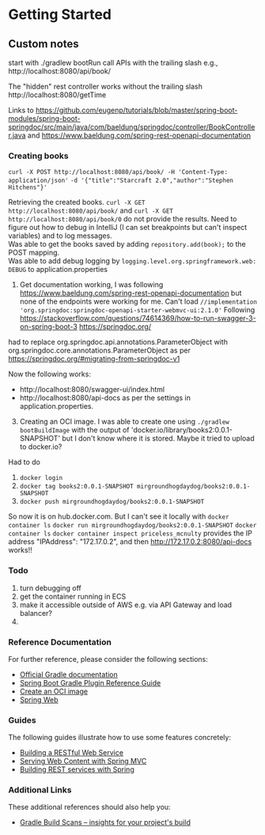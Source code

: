 # Getting Started

## Custom notes
start with ./gradlew bootRun
call APIs with the trailing slash e.g., http://localhost:8080/api/book/

The "hidden" rest controller works without the trailing slash
http://localhost:8080/getTime

Links to
https://github.com/eugenp/tutorials/blob/master/spring-boot-modules/spring-boot-springdoc/src/main/java/com/baeldung/springdoc/controller/BookController.java
and https://www.baeldung.com/spring-rest-openapi-documentation

### Creating books
`curl -X POST http://localhost:8080/api/book/ -H 'Content-Type: application/json'`
`-d '{"title":"Starcraft 2.0","author":"Stephen Hitchens"}'`

Retrieving the created books.
`curl -X GET http://localhost:8080/api/book/` and
`curl -X GET http://localhost:8080/api/book/0` do not provide the results.
Need to figure out how to debug in IntelliJ
(I can set breakpoints but can't inspect variables)
and to log messages.  
Was able to get the books saved by adding `repository.add(book);` to the POST mapping.  
Was able to add debug logging by `logging.level.org.springframework.web: DEBUG` to application.properties
1. Get documentation working, I was following
   https://www.baeldung.com/spring-rest-openapi-documentation but none of the endpoints were working for me.
   Can't load `//implementation 'org.springdoc:springdoc-openapi-starter-webmvc-ui:2.1.0'`
   Following https://stackoverflow.com/questions/74614369/how-to-run-swagger-3-on-spring-boot-3
   https://springdoc.org/

had to replace org.springdoc.api.annotations.ParameterObject
with
org.springdoc.core.annotations.ParameterObject
as per https://springdoc.org/#migrating-from-springdoc-v1

Now the following works:
* http://localhost:8080/swagger-ui/index.html
* http://localhost:8080/api-docs
  as per the settings in application.properties.


3. Creating an OCI image. I was able to create one using `./gradlew bootBuildImage` with the output of 
'docker.io/library/books2:0.0.1-SNAPSHOT' but I don't know where it is stored. Maybe it tried to upload to docker.io?

Had to do 
1. `docker login`
2. `docker tag books2:0.0.1-SNAPSHOT mirgroundhogdaydog/books2:0.0.1-SNAPSHOT`
3. `docker push mirgroundhogdaydog/books2:0.0.1-SNAPSHOT`

So now it is on hub.docker.com. But I can't see it locally with `docker container ls`
`docker run mirgroundhogdaydog/books2:0.0.1-SNAPSHOT`
`docker container ls`
`docker container inspect priceless_mcnulty`
provides the IP address
                    "IPAddress": "172.17.0.2",
and then http://172.17.0.2:8080/api-docs
works!!
### Todo
1. turn debugging off
2. get the container running in ECS
3. make it accessible outside of AWS e.g. via API Gateway and load balancer?
4. 
### Reference Documentation
For further reference, please consider the following sections:

* [Official Gradle documentation](https://docs.gradle.org)
* [Spring Boot Gradle Plugin Reference Guide](https://docs.spring.io/spring-boot/docs/3.1.1/gradle-plugin/reference/html/)
* [Create an OCI image](https://docs.spring.io/spring-boot/docs/3.1.1/gradle-plugin/reference/html/#build-image)
* [Spring Web](https://docs.spring.io/spring-boot/docs/3.1.1/reference/htmlsingle/#web)

### Guides
The following guides illustrate how to use some features concretely:

* [Building a RESTful Web Service](https://spring.io/guides/gs/rest-service/)
* [Serving Web Content with Spring MVC](https://spring.io/guides/gs/serving-web-content/)
* [Building REST services with Spring](https://spring.io/guides/tutorials/rest/)

### Additional Links
These additional references should also help you:

* [Gradle Build Scans – insights for your project's build](https://scans.gradle.com#gradle)


